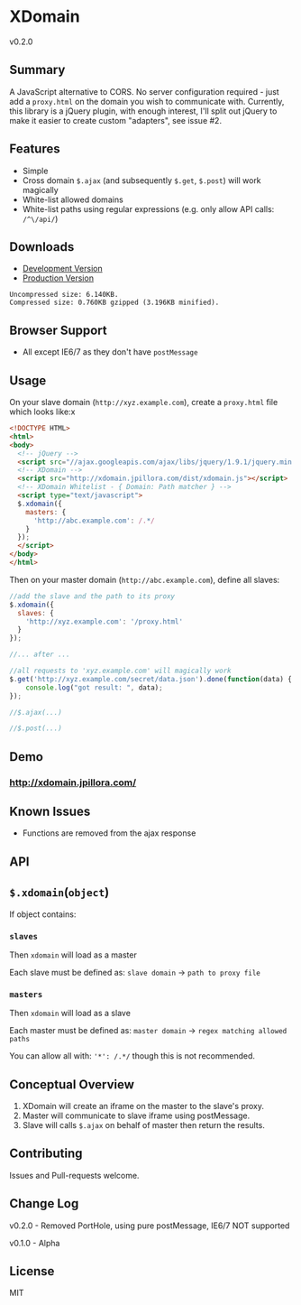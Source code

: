XDomain
=====
v0.2.0

Summary
---

A JavaScript alternative to CORS. No server configuration required - just add a `proxy.html` on the domain you wish to communicate with. Currently, this library is a jQuery plugin, with enough interest, I'll split out jQuery to make it easier to create custom "adapters", see issue #2.

Features
---

* Simple
* Cross domain `$.ajax` (and subsequently `$.get`, `$.post`) will work magically
* White-list allowed domains
* White-list paths using regular expressions (e.g. only allow API calls: `/^\/api/`)

Downloads
---

* [Development Version](http://xdomain.jpillora.com/dist/xdomain.js)
* [Production Version](http://xdomain.jpillora.com/dist/xdomain.min.js)

```
Uncompressed size: 6.140KB.
Compressed size: 0.760KB gzipped (3.196KB minified).
```

Browser Support
---

* All except IE6/7 as they don't have `postMessage`

Usage
---

On your slave domain (`http://xyz.example.com`), create a `proxy.html` file which looks like:x
  
``` html
<!DOCTYPE HTML>
<html>
<body>
  <!-- jQuery -->
  <script src="//ajax.googleapis.com/ajax/libs/jquery/1.9.1/jquery.min.js"></script>
  <!-- XDomain -->
  <script src="http://xdomain.jpillora.com/dist/xdomain.js"></script>
  <!-- XDomain Whitelist - { Domain: Path matcher } -->
  <script type="text/javascript">
  $.xdomain({
    masters: {
      'http://abc.example.com': /.*/
    }
  });
  </script>
</body>
</html>
```

Then on your master domain (`http://abc.example.com`), define all slaves:

``` javascript
//add the slave and the path to its proxy
$.xdomain({
  slaves: {
    'http://xyz.example.com': '/proxy.html'
  }
});

//... after ...

//all requests to 'xyz.example.com' will magically work
$.get('http://xyz.example.com/secret/data.json').done(function(data) {
    console.log("got result: ", data);
});

//$.ajax(...)

//$.post(...)

```

Demo
---

### http://xdomain.jpillora.com/

Known Issues
---
* Functions are removed from the ajax response

API
---

## `$.xdomain`(`object`)

If object contains:

### `slaves`

Then `xdomain` will load as a master

Each slave must be defined as: `slave domain` -> `path to proxy file` 

### `masters`

Then `xdomain` will load as a slave

Each master must be defined as: `master domain` -> `regex matching allowed paths` 

You can allow all with: `'*': /.*/` though this is not recommended.

Conceptual Overview
---

1. XDomain will create an iframe on the master to the slave's proxy.
2. Master will communicate to slave iframe using postMessage.
3. Slave will calls `$.ajax` on behalf of master then return the results.

Contributing
---
Issues and Pull-requests welcome.

Change Log
---

v0.2.0 - Removed PortHole, using pure postMessage, IE6/7 NOT supported

v0.1.0 - Alpha

License
---
MIT
